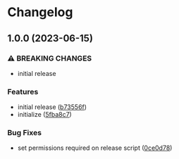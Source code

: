# Changelog

## 1.0.0 (2023-06-15)


### ⚠ BREAKING CHANGES

* initial release

### Features

* initial release ([b73556f](https://github.com/Gozala/subtest/commit/b73556fb77d1699124f71cd1db0ca4c51f9d950a))
* initialize ([5fba8c7](https://github.com/Gozala/subtest/commit/5fba8c7ca337de6d3dae28007c16424eef3d97a4))


### Bug Fixes

* set permissions required on release script ([0ce0d78](https://github.com/Gozala/subtest/commit/0ce0d7826ddedb335f79b8bd0b8ad267d6191d31))
